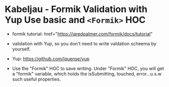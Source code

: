 # Kabeljau - Formik Validation with Yup Use basic and `<Formik>` HOC

- formik tutorial: href="https://jaredpalmer.com/formik/docs/tutorial"

- validation with Yup, so you don't need to write valdation scheema by yourself.

- Yup: https://github.com/jquense/yup

- Use the "Formik" HOC to save writing. Under "Formik" HOC, you will get a
  "formik" variable, which holds the isSubmitting, touched, error...u.s.w such
  useful properties.
